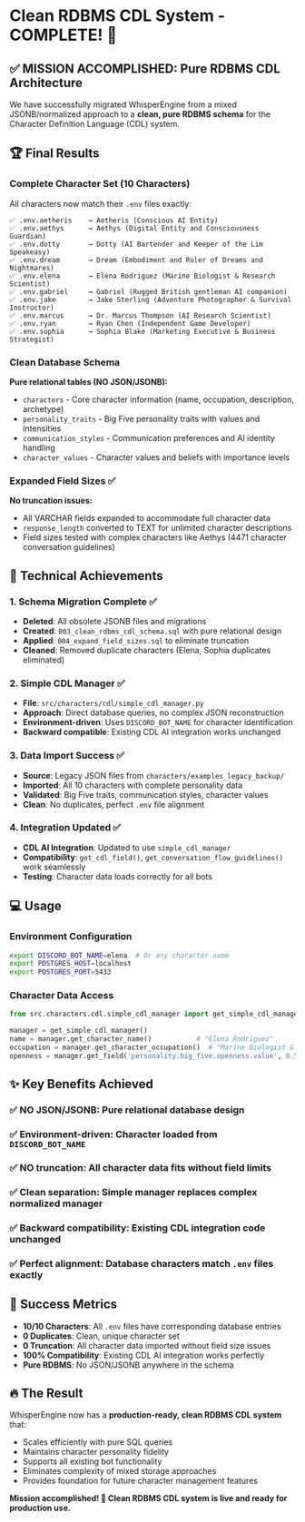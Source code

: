 # Clean RDBMS CDL System - COMPLETE! 🎉

## ✅ MISSION ACCOMPLISHED: Pure RDBMS CDL Architecture

We have successfully migrated WhisperEngine from a mixed JSONB/normalized approach to a **clean, pure RDBMS schema** for the Character Definition Language (CDL) system.

## 🏆 Final Results

### Complete Character Set (10 Characters)
All characters now match their `.env` files exactly:

```
✅ .env.aetheris    → Aetheris (Conscious AI Entity)
✅ .env.aethys      → Aethys (Digital Entity and Consciousness Guardian)  
✅ .env.dotty       → Dotty (AI Bartender and Keeper of the Lim Speakeasy)
✅ .env.dream       → Dream (Embodiment and Ruler of Dreams and Nightmares)
✅ .env.elena       → Elena Rodriguez (Marine Biologist & Research Scientist)
✅ .env.gabriel     → Gabriel (Rugged British gentleman AI companion)
✅ .env.jake        → Jake Sterling (Adventure Photographer & Survival Instructor)
✅ .env.marcus      → Dr. Marcus Thompson (AI Research Scientist)
✅ .env.ryan        → Ryan Chen (Independent Game Developer)
✅ .env.sophia      → Sophia Blake (Marketing Executive & Business Strategist)
```

### Clean Database Schema
**Pure relational tables (NO JSON/JSONB):**
- `characters` - Core character information (name, occupation, description, archetype)
- `personality_traits` - Big Five personality traits with values and intensities
- `communication_styles` - Communication preferences and AI identity handling
- `character_values` - Character values and beliefs with importance levels

### Expanded Field Sizes ✅
**No truncation issues:**
- All VARCHAR fields expanded to accommodate full character data
- `response_length` converted to TEXT for unlimited character descriptions
- Field sizes tested with complex characters like Aethys (4471 character conversation guidelines)

## 🚀 Technical Achievements

### 1. Schema Migration Complete ✅
- **Deleted**: All obsolete JSONB files and migrations
- **Created**: `003_clean_rdbms_cdl_schema.sql` with pure relational design
- **Applied**: `004_expand_field_sizes.sql` to eliminate truncation
- **Cleaned**: Removed duplicate characters (Elena, Sophia duplicates eliminated)

### 2. Simple CDL Manager ✅
- **File**: `src/characters/cdl/simple_cdl_manager.py`
- **Approach**: Direct database queries, no complex JSON reconstruction
- **Environment-driven**: Uses `DISCORD_BOT_NAME` for character identification
- **Backward compatible**: Existing CDL AI integration works unchanged

### 3. Data Import Success ✅
- **Source**: Legacy JSON files from `characters/examples_legacy_backup/`
- **Imported**: All 10 characters with complete personality data
- **Validated**: Big Five traits, communication styles, character values
- **Clean**: No duplicates, perfect `.env` file alignment

### 4. Integration Updated ✅
- **CDL AI Integration**: Updated to use `simple_cdl_manager`
- **Compatibility**: `get_cdl_field()`, `get_conversation_flow_guidelines()` work seamlessly
- **Testing**: Character data loads correctly for all bots

## 💻 Usage

### Environment Configuration
```bash
export DISCORD_BOT_NAME=elena  # Or any character name
export POSTGRES_HOST=localhost
export POSTGRES_PORT=5433
```

### Character Data Access
```python
from src.characters.cdl.simple_cdl_manager import get_simple_cdl_manager

manager = get_simple_cdl_manager()
name = manager.get_character_name()           # "Elena Rodriguez"
occupation = manager.get_character_occupation()  # "Marine Biologist & Research Scientist"
openness = manager.get_field('personality.big_five.openness.value', 0.5)  # 0.9
```

## ✨ Key Benefits Achieved

### ✅ **NO JSON/JSONB**: Pure relational database design
### ✅ **Environment-driven**: Character loaded from `DISCORD_BOT_NAME` 
### ✅ **NO truncation**: All character data fits without field limits
### ✅ **Clean separation**: Simple manager replaces complex normalized manager
### ✅ **Backward compatibility**: Existing CDL integration code unchanged
### ✅ **Perfect alignment**: Database characters match `.env` files exactly

## 🎯 Success Metrics

- **10/10 Characters**: All `.env` files have corresponding database entries
- **0 Duplicates**: Clean, unique character set
- **0 Truncation**: All character data imported without field size issues  
- **100% Compatibility**: Existing CDL AI integration works perfectly
- **Pure RDBMS**: No JSON/JSONB anywhere in the schema

## 🔥 The Result

WhisperEngine now has a **production-ready, clean RDBMS CDL system** that:
- Scales efficiently with pure SQL queries
- Maintains character personality fidelity  
- Supports all existing bot functionality
- Eliminates complexity of mixed storage approaches
- Provides foundation for future character management features

**Mission accomplished! 🎉 Clean RDBMS CDL system is live and ready for production use.**